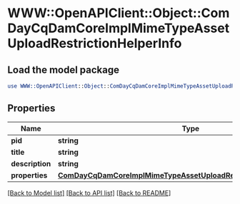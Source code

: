 # WWW::OpenAPIClient::Object::ComDayCqDamCoreImplMimeTypeAssetUploadRestrictionHelperInfo

## Load the model package
```perl
use WWW::OpenAPIClient::Object::ComDayCqDamCoreImplMimeTypeAssetUploadRestrictionHelperInfo;
```

## Properties
Name | Type | Description | Notes
------------ | ------------- | ------------- | -------------
**pid** | **string** |  | [optional] 
**title** | **string** |  | [optional] 
**description** | **string** |  | [optional] 
**properties** | [**ComDayCqDamCoreImplMimeTypeAssetUploadRestrictionHelperProperties**](ComDayCqDamCoreImplMimeTypeAssetUploadRestrictionHelperProperties.md) |  | [optional] 

[[Back to Model list]](../README.md#documentation-for-models) [[Back to API list]](../README.md#documentation-for-api-endpoints) [[Back to README]](../README.md)


